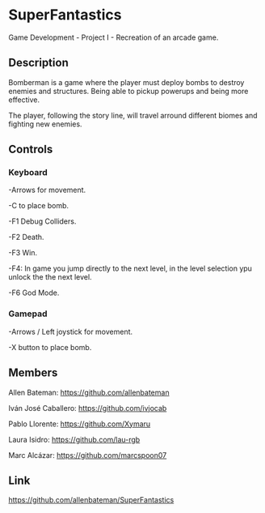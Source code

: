 # SuperFantastics
Game Development - Project I - Recreation of an arcade game.

## Description

Bomberman is a game where the player must deploy bombs to destroy enemies and structures. Being able to pickup powerups and being more effective.

The player, following the story line, will travel arround different biomes and fighting new enemies.

## Controls

### Keyboard
-Arrows for movement.

-C to place bomb.

-F1 Debug Colliders.

-F2 Death.

-F3 Win.

-F4: In game you jump directly to the next level, in the level selection ypu unlock the the next level.

-F6 God Mode.

### Gamepad
-Arrows / Left joystick for movement.

-X button to place bomb.

## Members

Allen Bateman: https://github.com/allenbateman

Iván José Caballero: https://github.com/ivjocab

Pablo Llorente: https://github.com/Xymaru

Laura Isidro: https://github.com/lau-rgb

Marc Alcázar: https://github.com/marcspoon07

## Link

https://github.com/allenbateman/SuperFantastics



